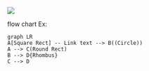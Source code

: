 



![]([https://pandao.github.io/editor.md/images/logos/editormd-logo-180x180.png](https://admin-genomik-ng-assets.s3.amazonaws.com/images/github_cover.png))




flow chart Ex:

```mermaid
graph LR
A[Square Rect] -- Link text --> B((Circle))
A --> C(Round Rect)
B --> D{Rhombus}
C --> D
